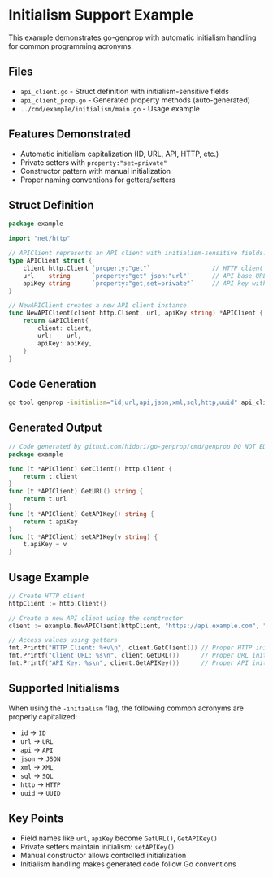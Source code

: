 # Initialism Support Example

This example demonstrates go-genprop with automatic initialism handling for common programming acronyms.

## Files

- `api_client.go` - Struct definition with initialism-sensitive fields
- `api_client_prop.go` - Generated property methods (auto-generated)
- `../cmd/example/initialism/main.go` - Usage example

## Features Demonstrated

- Automatic initialism capitalization (ID, URL, API, HTTP, etc.)
- Private setters with `property:"set=private"`
- Constructor pattern with manual initialization
- Proper naming conventions for getters/setters

## Struct Definition

```go
package example

import "net/http"

// APIClient represents an API client with initialism-sensitive fields.
type APIClient struct {
    client http.Client `property:"get"`                 // HTTP client
    url    string      `property:"get" json:"url"`      // API base URL
    apiKey string      `property:"get,set=private"`     // API key with private setter
}

// NewAPIClient creates a new API client instance.
func NewAPIClient(client http.Client, url, apiKey string) *APIClient {
    return &APIClient{
        client: client,
        url:    url,
        apiKey: apiKey,
    }
}
```

## Code Generation

```bash
go tool genprop -initialism="id,url,api,json,xml,sql,http,uuid" api_client.go > api_client_prop.go
```

## Generated Output

```go
// Code generated by github.com/hidori/go-genprop/cmd/genprop DO NOT EDIT.
package example

func (t *APIClient) GetClient() http.Client {
    return t.client
}
func (t *APIClient) GetURL() string {
    return t.url
}
func (t *APIClient) GetAPIKey() string {
    return t.apiKey
}
func (t *APIClient) setAPIKey(v string) {
    t.apiKey = v
}
```

## Usage Example

```go
// Create HTTP client
httpClient := http.Client{}

// Create a new API client using the constructor
client := example.NewAPIClient(httpClient, "https://api.example.com", "secret-api-key")

// Access values using getters
fmt.Printf("HTTP Client: %+v\n", client.GetClient()) // Proper HTTP initialism
fmt.Printf("Client URL: %s\n", client.GetURL())      // Proper URL initialism
fmt.Printf("API Key: %s\n", client.GetAPIKey())      // Proper API initialism
```

## Supported Initialisms

When using the `-initialism` flag, the following common acronyms are properly capitalized:

- `id` → `ID`
- `url` → `URL`
- `api` → `API`
- `json` → `JSON`
- `xml` → `XML`
- `sql` → `SQL`
- `http` → `HTTP`
- `uuid` → `UUID`

## Key Points

- Field names like `url`, `apiKey` become `GetURL()`, `GetAPIKey()`
- Private setters maintain initialism: `setAPIKey()`
- Manual constructor allows controlled initialization
- Initialism handling makes generated code follow Go conventions
